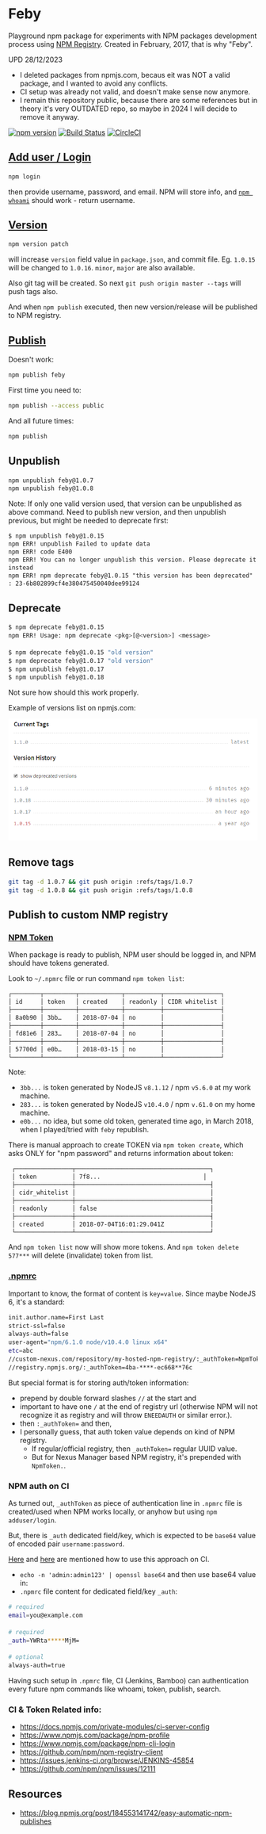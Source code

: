 # Feby

Playground npm package for experiments with NPM packages development process using [NPM Registry](https://docs.npmjs.com/misc/registry). Created in February, 2017, that is why "Feby".

UPD 28/12/2023

- I deleted packages from npmjs.com, becaus eit was NOT a valid package, and I wanted to avoid any conflicts.
- CI setup was already not valid, and doesn't make sense now anymore.
- I remain this repository public, because there are some references but in theory it's very OUTDATED repo, so maybe in 2024 I will decide to remove it anyway.


[![npm version](https://badge.fury.io/js/feby.svg)](https://badge.fury.io/js/feby)
[![Build Status](https://travis-ci.org/alundiak/feby.svg?branch=master)](https://travis-ci.org/alundiak/feby)
[![CircleCI](https://circleci.com/gh/alundiak/feby.svg?style=svg)](https://circleci.com/gh/alundiak/feby)

## [Add user / Login](https://docs.npmjs.com/cli/adduser)

```bash
npm login
```
then provide username, password, and email. NPM will store info, and [`npm whoami`](https://docs.npmjs.com/cli/whoami) should work - return username.


## [Version](https://docs.npmjs.com/cli/version)

```bash
npm version patch
```
will increase `version` field value in `package.json`, and commit file. Eg. `1.0.15` will be changed to `1.0.16`. `minor`, `major` are also available.

Also git tag will be created. So next `git push origin master --tags` will push tags also.

And when `npm publish` executed, then new version/release will be published to NPM registry.


## [Publish](https://docs.npmjs.com/cli/publish)

Doesn't work:

```bash
npm publish feby
```

First time you need to:

```bash
npm publish --access public
```

And all future times:

```bash
npm publish
```

## Unpublish

```bash
npm unpublish feby@1.0.7
npm unpublish feby@1.0.8
```

Note: If only one valid version used, that version can be unpublished as above command.
Need to publish new version, and then unpublish previous, but might be needed to deprecate first:

```
$ npm unpublish feby@1.0.15
npm ERR! unpublish Failed to update data
npm ERR! code E400
npm ERR! You can no longer unpublish this version. Please deprecate it instead
npm ERR! npm deprecate feby@1.0.15 "this version has been deprecated" : 23-6b802899cf4e380475450040dee99124
```

## Deprecate

```bash
$ npm deprecate feby@1.0.15
npm ERR! Usage: npm deprecate <pkg>[@<version>] <message>

$ npm deprecate feby@1.0.15 "old version"
$ npm deprecate feby@1.0.17 "old version"
$ npm unpublish feby@1.0.17
$ npm unpublish feby@1.0.18
```

Not sure how should this work properly.

Example of versions list on npmjs.com:

![img](./img/1_versions.png)


## Remove tags

```bash
git tag -d 1.0.7 && git push origin :refs/tags/1.0.7
git tag -d 1.0.8 && git push origin :refs/tags/1.0.8
```

## Publish to custom NMP registry

### [NPM Token](https://docs.npmjs.com/getting-started/working_with_tokens)

When package is ready to publish, NPM user should be logged in, and NPM should have tokens generated.

Look to `~/.npmrc` file or run command `npm token list`:

```
┌────────┬─────────┬────────────┬──────────┬────────────────┐
│ id     │ token   │ created    │ readonly │ CIDR whitelist │
├────────┼─────────┼────────────┼──────────┼────────────────┤
│ 8a0b90 │ 3bb…    │ 2018-07-04 │ no       │                │
├────────┼─────────┼────────────┼──────────┼────────────────┤
│ fd81e6 │ 283…    │ 2018-07-04 │ no       │                │
├────────┼─────────┼────────────┼──────────┼────────────────┤
│ 57700d │ e0b…    │ 2018-03-15 │ no       │                │
└────────┴─────────┴────────────┴──────────┴────────────────┘
```

Note:
- `3bb...` is token generated by NodeJS `v8.1.12` / npm `v5.6.0` at my work machine.
- `283...` is token generated by NodeJS `v10.4.0` / npm `v.61.0` on my home machine.
- `e0b...` no idea, but some old token, generated time ago, in March 2018, when I played/tried with `feby` republish.

There is manual approach to create TOKEN via `npm token create`, which asks ONLY for "npm password" and returns information about token:

```
 ┌────────────────┬──────────────────────────────────────┐
 │ token          │ 7f8...                             │
 ├────────────────┼──────────────────────────────────────┤
 │ cidr_whitelist │                                      │
 ├────────────────┼──────────────────────────────────────┤
 │ readonly       │ false                                │
 ├────────────────┼──────────────────────────────────────┤
 │ created        │ 2018-07-04T16:01:29.041Z             │
 └────────────────┴──────────────────────────────────────┘
```

And `npm token list` now will show more tokens. And `npm token delete 577***` will delete (invalidate) token from list.


### [.npmrc](https://docs.npmjs.com/files/npmrc)

Important to know, the format of content is `key=value`. Since maybe NodeJS 6, it's a standard:

```bash
init.author.name=First Last
strict-ssl=false
always-auth=false
user-agent="npm/6.1.0 node/v10.4.0 linux x64"
etc=abc
//custom-nexus.com/repository/my-hosted-npm-registry/:_authToken=NpmToken.*1e1*1003-****-c10****66f
//registry.npmjs.org/:_authToken=4ba-****-ec668**76c
```

But special format is for storing auth/token information:

* prepend by double forward slashes `//` at the start and
* important to have one `/` at the end of registry url (otherwise NPM will not recognize it as registry and will throw `ENEEDAUTH` or similar error.).
* then `:_authToken=` and then,
* I personally guess, that auth token value depends on kind of NPM registry.
    * If regular/official registry, then `_authToken=` regular UUID value.
    * But for Nexus Manager based NPM registry, it's prepended with `NpmToken.`.

### NPM auth on CI

As turned out, `_authToken` as piece of authentication line in `.npmrc` file is created/used when NPM works locally, or anyhow but using `npm adduser/login`.

But, there is `_auth` dedicated field/key, which is expected to be `base64` value of encoded pair `username:password`.

[Here](https://help.sonatype.com/repomanager3/node-packaged-modules-and-npm-registries#NodePackagedModulesandnpmRegistries-AuthenticationUsingBasicAuth) and [here](https://github.com/workshopper/how-to-npm/issues/25#issuecomment-388861931) are mentioned how to use this approach on CI.

* `echo -n 'admin:admin123' | openssl base64` and then use base64 value in:
* `.npmrc` file content for dedicated field/key `_auth`:

```bash
# required
email=you@example.com 

# required
_auth=YWRta*****MjM= 

# optional
always-auth=true 
```

Having such setup in `.npmrc` file, CI (Jenkins, Bamboo) can authentication every future npm commands like whoami, token, publish, search.

### CI & Token Related info:
- https://docs.npmjs.com/private-modules/ci-server-config
- https://www.npmjs.com/package/npm-profile
- https://www.npmjs.com/package/npm-cli-login
- https://github.com/npm/npm-registry-client
- https://issues.jenkins-ci.org/browse/JENKINS-45854
- https://github.com/npm/npm/issues/12111

## Resources

- https://blog.npmjs.org/post/184553141742/easy-automatic-npm-publishes
